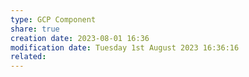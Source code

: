 ```yaml
---
type: GCP Component 
share: true
creation date: 2023-08-01 16:36
modification date: Tuesday 1st August 2023 16:36:16
related:
---
```


